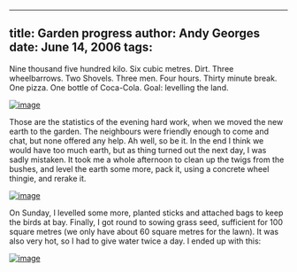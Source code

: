 -----
title:  Garden progress
author: Andy Georges
date: June 14, 2006
tags: 
-----







Nine thousand five hundred kilo. Six cubic metres. Dirt. Three
wheelbarrows. Two Shovels. Three men. Four hours. Thirty minute break.
One pizza. One bottle of Coca-Cola. Goal: levelling the land.


[![image](0372DFEF-0D20-4977-B97A-77B7523FFE77-1.jpg)](http://www.flickr.com/photos/itkovian/163809973/)


Those are the statistics of the evening hard work, when we moved the new
earth to the garden. The neighbours were friendly enough to come and
chat, but none offered any help. Ah well, so be it. In the end I think
we would have too much earth, but as thing turned out the next day, I
was sadly mistaken. It took me a whole afternoon to clean up the twigs
from the bushes, and level the earth some more, pack it, using a
concrete wheel thingie, and rerake it.


[![image](0372DFEF-0D20-4977-B97A-77B7523FFE77-2.jpg)](http://www.flickr.com/photos/itkovian/165551236/)


On Sunday, I levelled some more, planted sticks and attached bags to
keep the birds at bay. Finally, I got round to sowing grass seed,
sufficient for 100 square metres (we only have about 60 square metres
for the lawn). It was also very hot, so I had to give water twice a day.
I ended up with this:


[![image](0372DFEF-0D20-4977-B97A-77B7523FFE77-3.jpg)](http://www.flickr.com/photos/itkovian/165552004/)




